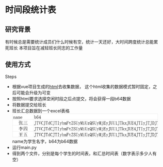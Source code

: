# 时间段统计表

## 研究背景

有时候总是需要统计成员们什么时候有空，统计一天还好，大时间跨度统计总能累死班长
本项目旨在减轻班长同志的工作量

## 使用方式

Steps

- 根据vue项目生成的[html](./stat/dist/index.html)去收集数据，
  这个html收集的数据模式暂时固定，之后可能会升级为可变
- 按照html要求选择空闲时段之后点提交，将会获得一段b64数据
- 将数据提交给班长
- 班长汇总数据到一个excel表格![input](input_sample.png)name为学生名字，b64为b64数据
- 运行main.py
- 得到两个文件，分别是每个学生的时间表，和汇总时间表（数字表示多少人有空）